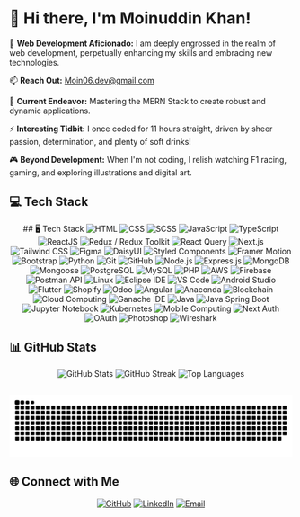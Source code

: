 # 👋 Hi there, I'm Moinuddin Khan!

🔭 **Web Development Aficionado:** I am deeply engrossed in the realm of web development, perpetually enhancing my skills and embracing new technologies.

📫 **Reach Out:** [Moin06.dev@gmail.com](mailto:Moin06.dev@gmail.com)

🌱 **Current Endeavor:** Mastering the MERN Stack to create robust and dynamic applications.

⚡ **Interesting Tidbit:** I once coded for 11 hours straight, driven by sheer passion, determination, and plenty of soft drinks!

🎮 **Beyond Development:** When I'm not coding, I relish watching F1 racing, gaming, and exploring illustrations and digital art.

## 💻 Tech Stack

<div align="center">
## 🖥️ Tech Stack
<img src="https://img.shields.io/badge/HTML-E34F26?style=for-the-badge&logo=html5&logoColor=white" alt="HTML">
<img src="https://img.shields.io/badge/CSS-1572B6?style=for-the-badge&logo=css3&logoColor=white" alt="CSS">
<img src="https://img.shields.io/badge/SCSS-CC6699?style=for-the-badge&logo=sass&logoColor=white" alt="SCSS">
<img src="https://img.shields.io/badge/JavaScript-F7DF1E?style=for-the-badge&logo=javascript&logoColor=black" alt="JavaScript">
<img src="https://img.shields.io/badge/TypeScript-007ACC?style=for-the-badge&logo=typescript&logoColor=white" alt="TypeScript">
<img src="https://img.shields.io/badge/React-20232A?style=for-the-badge&logo=react&logoColor=61DAFB" alt="ReactJS">
<img src="https://img.shields.io/badge/Redux-593D88?style=for-the-badge&logo=redux&logoColor=white" alt="Redux / Redux Toolkit">
<img src="https://img.shields.io/badge/React%20Query-FF4154?style=for-the-badge&logo=react-query&logoColor=white" alt="React Query">
<img src="https://img.shields.io/badge/Next.js-000?style=for-the-badge&logo=nextdotjs&logoColor=white" alt="Next.js">
<img src="https://img.shields.io/badge/Tailwind_CSS-38B2AC?style=for-the-badge&logo=tailwind-css&logoColor=white" alt="Tailwind CSS">
<img src="https://img.shields.io/badge/Figma-F24E1E?style=for-the-badge&logo=figma&logoColor=white" alt="Figma">
<img src="https://img.shields.io/badge/DaisyUI-5A20C0?style=for-the-badge&logo=daisyui&logoColor=white" alt="DaisyUI">
<img src="https://img.shields.io/badge/Styled%20Components-DB7093?style=for-the-badge&logo=styled-components&logoColor=white" alt="Styled Components">
<img src="https://img.shields.io/badge/Framer%20Motion-0055FF?style=for-the-badge&logo=framer&logoColor=white" alt="Framer Motion">
<img src="https://img.shields.io/badge/Bootstrap-563D7C?style=for-the-badge&logo=bootstrap&logoColor=white" alt="Bootstrap">
<img src="https://img.shields.io/badge/Python-3776AB?style=for-the-badge&logo=python&logoColor=white" alt="Python">
<img src="https://img.shields.io/badge/Git-F05032?style=for-the-badge&logo=git&logoColor=white" alt="Git">
<img src="https://img.shields.io/badge/GitHub-181717?style=for-the-badge&logo=github&logoColor=white" alt="GitHub">
<img src="https://img.shields.io/badge/Node.js-43853D?style=for-the-badge&logo=node.js&logoColor=white" alt="Node.js">
<img src="https://img.shields.io/badge/Express.js-404D59?style=for-the-badge&logo=express" alt="Express.js">
<img src="https://img.shields.io/badge/MongoDB-4EA94B?style=for-the-badge&logo=mongodb&logoColor=white" alt="MongoDB">
<img src="https://img.shields.io/badge/Mongoose-880000?style=for-the-badge&logo=mongoose&logoColor=white" alt="Mongoose">
<img src="https://img.shields.io/badge/PostgreSQL-336791?style=for-the-badge&logo=postgresql&logoColor=white" alt="PostgreSQL">
<img src="https://img.shields.io/badge/MySQL-4479A1?style=for-the-badge&logo=mysql&logoColor=white" alt="MySQL">
<img src="https://img.shields.io/badge/PHP-777BB4?style=for-the-badge&logo=php&logoColor=white" alt="PHP">
<img src="https://img.shields.io/badge/AWS-232F3E?style=for-the-badge&logo=amazon-aws&logoColor=white" alt="AWS">
<img src="https://img.shields.io/badge/Firebase-FFCA28?style=for-the-badge&logo=firebase&logoColor=black" alt="Firebase">
<img src="https://img.shields.io/badge/Postman-F37626?style=for-the-badge&logo=postman&logoColor=white" alt="Postman API">
<img src="https://img.shields.io/badge/Linux-FCC624?style=for-the-badge&logo=linux&logoColor=black" alt="Linux">
<img src="https://img.shields.io/badge/Eclipse_IDE-2C2255?style=for-the-badge&logo=eclipse-ide&logoColor=white" alt="Eclipse IDE">
<img src="https://img.shields.io/badge/VS_Code-007ACC?style=for-the-badge&logo=visual-studio-code&logoColor=white" alt="VS Code">
<img src="https://img.shields.io/badge/Android_Studio-3DDC84?style=for-the-badge&logo=android-studio&logoColor=white" alt="Android Studio">
<img src="https://img.shields.io/badge/Flutter-02569B?style=for-the-badge&logo=flutter&logoColor=white" alt="Flutter">
<img src="https://img.shields.io/badge/Shopify-7AB55C?style=for-the-badge&logo=shopify&logoColor=white" alt="Shopify">
<img src="https://img.shields.io/badge/Odoo-4E52F6?style=for-the-badge&logo=odoo&logoColor=white" alt="Odoo">
<img src="https://img.shields.io/badge/Angular-DD0031?style=for-the-badge&logo=angular&logoColor=white" alt="Angular">
<img src="https://img.shields.io/badge/Anaconda-44A833?style=for-the-badge&logo=anaconda&logoColor=white" alt="Anaconda">
<img src="https://img.shields.io/badge/Blockchain-121D33?style=for-the-badge&logo=blockchain-dot-com&logoColor=white" alt="Blockchain">
<img src="https://img.shields.io/badge/Cloud_Computing-7289DA?style=for-the-badge&logo=cloudsmith&logoColor=white" alt="Cloud Computing">
<img src="https://img.shields.io/badge/Ganache-FF8C00?style=for-the-badge&logo=ganache&logoColor=white" alt="Ganache IDE">
<img src="https://img.shields.io/badge/Java-007396?style=for-the-badge&logo=java&logoColor=white" alt="Java">
<img src="https://img.shields.io/badge/Spring_Boot-6DB33F?style=for-the-badge&logo=spring-boot&logoColor=white" alt="Java Spring Boot">
<img src="https://img.shields.io/badge/Jupyter_Notebook-F37626?style=for-the-badge&logo=jupyter&logoColor=white" alt="Jupyter Notebook">
<img src="https://img.shields.io/badge/Kubernetes-326CE5?style=for-the-badge&logo=kubernetes&logoColor=white" alt="Kubernetes">
<img src="https://img.shields.io/badge/Mobile_Computing-FF5722?style=for-the-badge&logo=mobile&logoColor=white" alt="Mobile Computing">
<img src="https://img.shields.io/badge/Next_Auth-000?style=for-the-badge&logo=nextdotjs&logoColor=white" alt="Next Auth">
<img src="https://img.shields.io/badge/OAuth-3949AB?style=for-the-badge&logo=oauth&logoColor=white" alt="OAuth">
<img src="https://img.shields.io/badge/Photoshop-31A8FF?style=for-the-badge&logo=adobe-photoshop&logoColor=white" alt="Photoshop">
<img src="https://img.shields.io/badge/Wireshark-1679A7?style=for-the-badge&logo=wireshark&logoColor=white" alt="Wireshark">
</div>

## 📊 GitHub Stats

<div align="center">
  <img src="https://github-readme-stats.vercel.app/api?username=Moin06-dev&show_icons=true&theme=dark&hide_border=false&include_all_commits=true&count_private=true" alt="GitHub Stats" height="200">
  <img src="https://github-readme-streak-stats.herokuapp.com/?user=Moin06-dev&theme=dark&hide_border=false" alt="GitHub Streak" height="200">
  <img src="https://github-readme-stats.vercel.app/api/top-langs/?username=Moin06-dev&layout=compact&theme=dark&hide_border=false" alt="Top Languages" height="200">
</div>

##
<div align="center">
  <img src="https://github.com/Platane/snk/raw/output/github-contribution-grid-snake.svg" alt="Snake animation">
</div>

## 🌐 Connect with Me

<div align="center">
  <a href="https://github.com/Moin06-dev"><img src="https://img.shields.io/badge/GitHub-181717?style=for-the-badge&logo=github&logoColor=white" alt="GitHub"></a>
  <a href="https://linkedin.com/in/moin06-dev"><img src="https://img.shields.io/badge/LinkedIn-0077B5?style=for-the-badge&logo=linkedin&logoColor=white" alt="LinkedIn"></a>
  <a href="http://mailto:Moin06.dev@gmail.com"><img src="https://img.shields.io/badge/Email-D14836?style=for-the-badge&logo=gmail&logoColor=white" alt="Email"></a>
</div>





